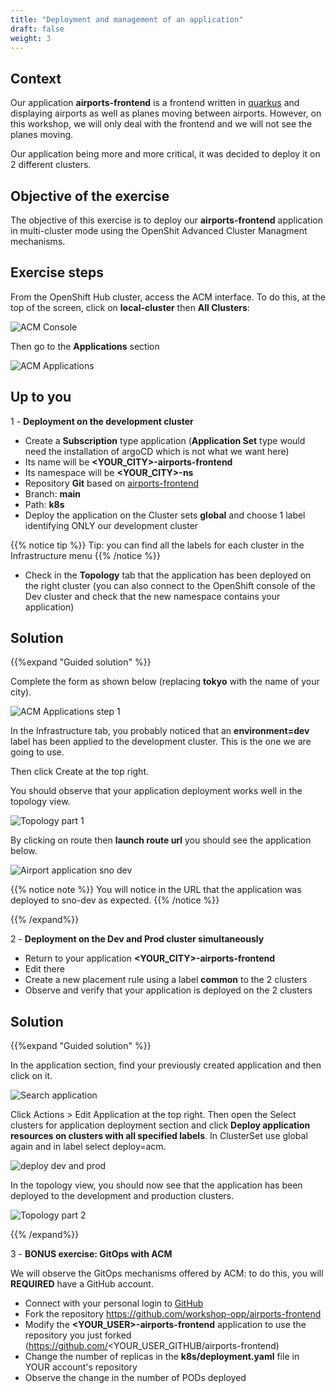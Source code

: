 ```yaml
---
title: "Deployment and management of an application"
draft: false
weight: 3
---
```



## Context

Our application **airports-frontend** is a frontend written in [quarkus](https://quarkus.io) and displaying airports as well as planes moving between airports. However, on this workshop, we will only deal with the frontend and we will not see the planes moving.

Our application being more and more critical, it was decided to deploy it on 2 different clusters.


## Objective of the exercise

The objective of this exercise is to deploy our **airports-frontend** application in multi-cluster mode using the OpenShit Advanced Cluster Managment mechanisms.

## Exercise steps

From the OpenShift Hub cluster, access the ACM interface.
To do this, at the top of the screen, click on **local-cluster** then **All Clusters**:

![ACM Console](/OPP-2023-lab-instruction.github.io/images/acm-startconsole.png)


Then go to the **Applications** section

![ACM Applications](/OPP-2023-lab-instruction.github.io/images/acm-applications.png)


## Up to you

1 - __Deployment on the development cluster__
- Create a **Subscription** type application (**Application Set** type would need the installation of argoCD which is not what we want here)
- Its name will be **<YOUR_CITY>-airports-frontend**
- Its namespace will be **<YOUR_CITY>-ns**
- Repository **Git** based on [airports-frontend](https://github.com/workshop-opp/airports-frontend.git)
- Branch: **main**
- Path: **k8s**
- Deploy the application on the Cluster sets **global** and choose 1 label identifying ONLY our development cluster

{{% notice tip %}}
Tip: you can find all the labels for each cluster in the Infrastructure menu
{{% /notice %}}

- Check in the **Topology** tab that the application has been deployed on the right cluster (you can also connect to the OpenShift console of the Dev cluster and check that the new namespace contains your application)

## Solution

{{%expand "Guided solution" %}}

Complete the form as shown below (replacing **tokyo** with the name of your city).

![ACM Applications step 1](/OPP-2023-lab-instruction.github.io/images/create-application-step-1.png)

In the Infrastructure tab, you probably noticed that an **environment=dev** label has been applied to the development cluster. This is the one we are going to use.


Then click Create at the top right.

You should observe that your application deployment works well in the topology view.

![Topology part 1 ](/OPP-2023-lab-instruction.github.io/images/topology-part1.png)

By clicking on route then **launch route url** you should see the application below.

![Airport application sno dev](/OPP-2023-lab-instruction.github.io/images/airport-application-sno-dev.png)

{{% notice note %}}
You will notice in the URL that the application was deployed to sno-dev as expected.
{{% /notice %}}


{{% /expand%}}


2 - __Deployment on the Dev and Prod cluster simultaneously__

- Return to your application **<YOUR_CITY>-airports-frontend**
- Edit there
- Create a new placement rule using a label **common** to the 2 clusters
- Observe and verify that your application is deployed on the 2 clusters

## Solution

{{%expand "Guided solution" %}}

In the application section, find your previously created application and then click on it.

![Search application](/OPP-2023-lab-instruction.github.io/images/application-search.png)

Click Actions > Edit Application at the top right. Then open the Select clusters for application deployment section and click **Deploy application resources on clusters with all specified labels**. In ClusterSet use global again and in label select deploy=acm.



![deploy dev and prod](/OPP-2023-lab-instruction.github.io/images/deploy-dev-and-prod.png)

In the topology view, you should now see that the application has been deployed to the development and production clusters.

![Topology part 2](/OPP-2023-lab-instruction.github.io/images/topology-part2.png)



{{% /expand%}}


3 - __BONUS exercise: GitOps with ACM__

We will observe the GitOps mechanisms offered by ACM: to do this, you will **REQUIRED** have a GitHub account.
- Connect with your personal login to [GitHub](https://github.com)
- Fork the repository https://github.com/workshop-opp/airports-frontend
- Modify the **<YOUR_USER>-airports-frontend** application to use the repository you just forked (https://github.com/<YOUR_USER_GITHUB/airports-frontend)
- Change the number of replicas in the **k8s/deployment.yaml** file in YOUR account's repository
- Observe the change in the number of PODs deployed

